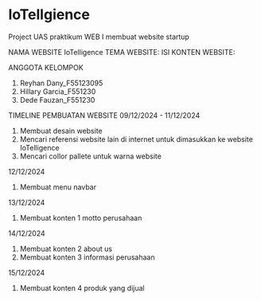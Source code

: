 # IoTellgience
Project UAS praktikum WEB I membuat website startup

NAMA WEBSITE IoTelligence
TEMA WEBSITE:
ISI KONTEN WEBSITE:

ANGGOTA KELOMPOK
1. Reyhan Dany_F55123095
2. Hillary Garcia_F551230
3. Dede Fauzan_F551230

TIMELINE PEMBUATAN WEBSITE
09/12/2024 - 11/12/2024
1. Membuat desain website
2. Mencari referensi website lain di internet untuk dimasukkan ke website IoTelligence
3. Mencari collor pallete untuk warna website

12/12/2024
1. Membuat menu navbar

13/12/2024
1. Membuat konten 1 motto perusahaan

14/12/2024
1. Membuat konten 2 about us
2. Membuat konten 3 informasi perusahaan

15/12/2024
1. Membuat konten 4 produk yang dijual

